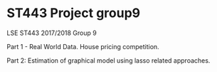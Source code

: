 # ST443 Project group9
LSE ST443 2017/2018 Group 9 

Part 1 - Real World Data. House pricing competition.

Part 2: Estimation of graphical model using lasso related approaches.
